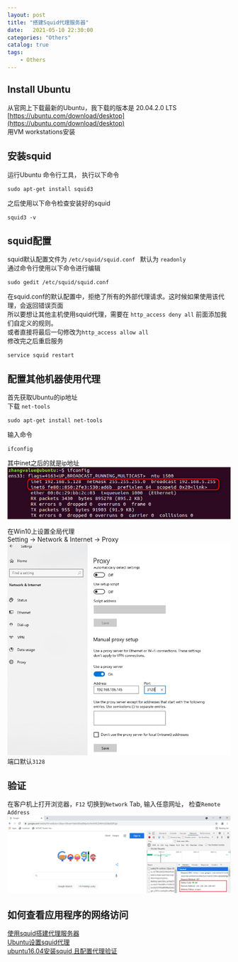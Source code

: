 ```yaml
---                
layout: post                
title: "搭建Squid代理服务器" 
date:   2021-05-10 22:30:00                 
categories: "Others"                
catalog: true                
tags:                 
    - Others                
---      
```


## Install Ubuntu
从官网上下载最新的Ubuntu，我下载的版本是 20.04.2.0 LTS  
[https://ubuntu.com/download/desktop](https://ubuntu.com/download/desktop)  
用VM workstations安装  

## 安装squid  
运行Ubuntu 命令行工具， 执行以下命令  

    sudo apt-get install squid3

之后使用以下命令检查安装好的squid  

    squid3 -v

## squid配置
squid默认配置文件为 `/etc/squid/squid.conf ` 默认为 `readonly`  
通过命令行使用以下命令进行编辑  

    sudo gedit /etc/squid/squid.conf   

在squid.conf的默认配置中，拒绝了所有的外部代理请求。这时候如果使用该代理，会返回错误页面    
所以要想让其他主机使用squid代理，需要在 `http_access deny all` 前面添加我们自定义的规则。  
或者直接将最后一句修改为`http_access allow all`  
修改完之后重启服务  

    service squid restart 

## 配置其他机器使用代理
首先获取Ubuntu的ip地址  
下载 `net-tools`  

    sudo apt-get install net-tools

输入命令  

    ifconfig

其中inet之后的就是ip地址  
![img](https://github.com/kerwenzhang/kerwenzhang.github.io/blob/master/_posts/image/Proxy1.png?raw=true)

在Win10上设置全局代理  
Setting -> Network & Internet -> Proxy  
![img](https://github.com/kerwenzhang/kerwenzhang.github.io/blob/master/_posts/image/Proxy2.png?raw=true)
端口默认`3128`  

## 验证
在客户机上打开浏览器，`F12` 切换到`Network` Tab, 输入任意网址， 检查`Remote Address`  
![img](https://github.com/kerwenzhang/kerwenzhang.github.io/blob/master/_posts/image/Proxy3.png?raw=true)

## 如何查看应用程序的网络访问

[使用squid搭建代理服务器](https://www.hawu.me/operation/852)  
[Ubuntu设置squid代理](https://www.cnblogs.com/antoon/p/4496904.html)  
[ubuntu16.04安装squid 且配置代理验证](https://blog.csdn.net/wto882dim/article/details/88905394)  